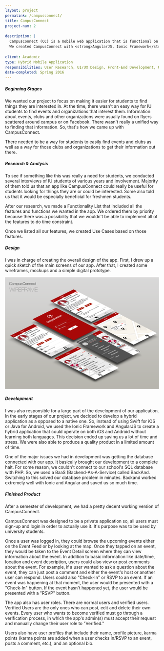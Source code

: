 ```yaml
---
layout: project
permalink: /campusconnect/
title: CampusConnect
project-num: 2

description: | 
  CampusConnect (CC) is a mobile web application that is functional on both IOS and Android platforms. It provides a dynamic event hub to forge an easy to use, low maintenance, and interactive connection between students and student organizations. CC allows students to filter events by tags and location in order to find the most relevant events to them.<br><br>
  We created CampusConnect with <strong>AngularJS, Ionic Framework</strong> and <strong>Backand</strong>.

client: Academic
type: Hybrid Mobile Application
responsibilities: User Research, UI/UX Design, Front-End Development, User Testing
date-completed: Spring 2016
---
```


##### Beginning Stages
We wanted our project to focus on making it easier for students to find things they are interested in. At the time, there wasn't an easy way for IU students to find events and organizations that interest them. Information about events, clubs and other organizations were usually found on flyers scattered around campus or on Facebook. There wasn't really a unified way to finding that information. So, that's how we came up with CampusConnect.  

There needed to be a way for students to easily find events and clubs as well as a way for those clubs and organizations to get their information out there. 

##### Research & Analysis
To see if something like this was really a need for students, we conducted several interviews of IU students of various years and involvement. Majority of them told us that an app like CampusConnect could really be useful for students looking for things they are or could be interested. Some also told us that it would be especially beneficial for freshmen students. 

After our research, we made a Functionality List that included all the features and functions we wanted in the app. We ordered them by priority because there was a possibility that we wouldn't be able to implement all of the features to do time constraint. 

Once we listed all our features, we created Use Cases based on those features. 

##### Design
I was in charge of creating the overall design of the app. First, I drew up a quick sketch of the main screens of our app. After that, I created some wireframes, mockups and a simple digital prototype.

<img src="../assets/images/project-imgs/campusconnect/cc-wireframe-screens.png" class="indiv-proj-img">

##### Development
I was also responsible for a large part of the development of our application. In the early stages of our project, we decided to develop a hybrid application as a opposed to a native one. So, instead of using Swift for iOS or Java for Android, we used the Ionic Framework and AngularJS to create a hybrid application that could operate on both iOS and Android without learning both languages. This decision ended up saving us a lot of time and stress. We were also able to produce a quality product in a limited amount of time.

One of the major issues we had in development was getting the database connected with our app. It basically brought our development to a complete halt. For some reason, we couldn't connect to our school's SQL database with PHP. So, we used a BaaS (Backend-As-A-Service) called BackAnd. Switching to this solved our database problem in minutes. Backand worked extremely well with Ionic and Angular and saved us so much time.

##### Finished Product
After a semester of development, we had a pretty decent working version of CampusConnect. 

CampusConnect was designed to be a private application so, all users must sign-up and login in order to actually use it. It's purpose was to be used by university students. 

Once a user was logged in, they could browse the upcoming events either on the Event Feed or by looking at the map. Once they tapped on an event, they would be taken to the Event Detail screen where they can view information about the event. In addition to basic information like date/time, location and event description, users could also view or post comments about the event. For example, if a user wanted to ask a question about the event, they can just post a comment and either the event's host or another user can respond. Users could also "Check-In" or RSVP to an event. If an event was happening at that moment, the user would be presented with a "Check-In" button. If the event hasn't happened yet, the user would be presented with a "RSVP" button. 

The app also has user roles. There are normal users and verified users. Verified Users are the only ones who can post, edit and delete their own events. Every user who wants to become verified must go through a verification process, in which the app's admin(s) must accept their request and manually change their user role to "Verified." 

Users also have user profiles that include their name, profile picture, karma points (karma points are added when a user checks in/RSVP to an event, posts a comment, etc.), and an optional bio.
